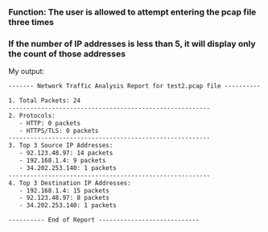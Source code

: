 ### Function: The user is allowed to attempt entering the pcap file three times

### If the number of IP addresses is less than 5, it will display only the count of those addresses


My output:
```txt
------- Network Traffic Analysis Report for test2.pcap file ----------

1. Total Packets: 24
--------------------------------------------------------
2. Protocols:
   - HTTP: 0 packets
   - HTTPS/TLS: 0 packets
--------------------------------------------------------
3. Top 3 Source IP Addresses:
   - 92.123.48.97: 14 packets
   - 192.168.1.4: 9 packets
   - 34.202.253.140: 1 packets
--------------------------------------------------------
4. Top 3 Destination IP Addresses:
   - 192.168.1.4: 15 packets
   - 92.123.48.97: 8 packets
   - 34.202.253.140: 1 packets

---------- End of Report ---------------------------- 

```

